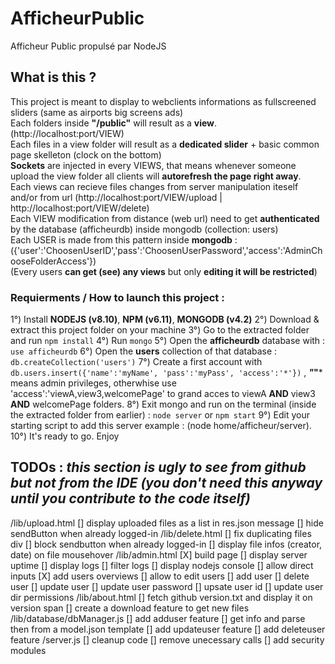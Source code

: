 # AfficheurPublic
Afficheur Public propulsé par NodeJS

## What is this ?
This project is meant to display to webclients informations as fullscreened sliders (same as airports big screens ads)  
Each folders inside **"/public"** will result as a **view**. (http://localhost:port/VIEW)  
Each files in a view folder will result as a **dedicated slider** + basic common page skelleton (clock on the bottom)  
**Sockets** are injected in every VIEWS, that means whenever someone upload the view folder all clients will **autorefresh the page right away**.  
Each views can recieve files changes from server manipulation iteself and/or from url (http://localhost:port/VIEW/upload | http://localhost:port/VIEW/delete)  
Each VIEW modification from distance (web url) need to get **authenticated** by the database (afficheurdb) inside mongodb (collection: users)  
Each USER is made from this pattern inside **mongodb** : ({'user':'ChoosenUserID','pass':'ChoosenUserPassword','access':'AdminChooseFolderAccess'})  
(Every users **can get (see) any views** but only **editing it will be restricted**)  

### Requierments / How to launch this project :
1°) Install **NODEJS (v8.10)**, **NPM (v6.11)**, **MONGODB (v4.2)**
2°) Download & extract this project folder on your machine
3°) Go to the extracted folder and run ```npm install```
4°) Run ```mongo```
5°) Open the **afficheurdb** database with : ```use afficheurdb```
6°) Open the **users** collection of that database : ```db.createCollection('users')```
7°) Create a first account with ```db.users.insert({'name':'myName', 'pass':'myPass', 'access':'*'})``` , ***"*"*** means admin privileges, otherwhise use 'access':'viewA,view3,welcomePage' to grand acces to viewA **AND** view3 **AND** welcomePage folders.
8°) Exit mongo and run on the terminal (inside the extracted folder from earlier) : ```node server``` or ```npm start```
9°) Edit your starting script to add this server example : (node home/afficheur/server).
10°) It's ready to go. Enjoy

## TODOs : ***this section is ugly to see from github but not from the IDE (you don't need this anyway until you contribute to the code itself)***
/lib/upload.html
  [] display uploaded files as a list in res.json message
  [] hide sendButton when already logged-in
/lib/delete.html
  [] fix duplicating files div
  [] block sendbutton when already logged-in
  [] display file infos (creator, date) on file mousehover
/lib/admin.html
  [X] build page
  [] display server uptime
  [] display logs
    [] filter logs
  [] display nodejs console
    [] allow direct inputs
  [X] add users overviews
    [] allow to edit users
      [] add user
      [] delete user
      [] update user
        [] update user password
        [] upsate user id
        [] update user dir permissions
/lib/about.html
  [] fetch github version.txt and display it on version span
    [] create a download feature to get new files
/lib/database/dbManager.js
  [] add adduser feature
    [] get info and parse then from a model.json template
  [] add updateuser feature
  [] add deleteuser feature
/server.js
  [] cleanup code
    [] remove unecessary calls
    [] add security modules
